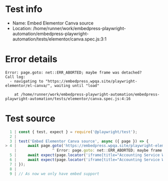 # Test info

- Name: Embed Elementor Canva source
- Location: /home/runner/work/embedpress-playwright-automation/embedpress-playwright-automation/tests/elementor/canva.spec.js:3:1

# Error details

```
Error: page.goto: net::ERR_ABORTED; maybe frame was detached?
Call log:
  - navigating to "https://embedpress.wpqa.site/playwright-elementor/el-canva/", waiting until "load"

    at /home/runner/work/embedpress-playwright-automation/embedpress-playwright-automation/tests/elementor/canva.spec.js:4:16
```

# Test source

```ts
  1 | const { test, expect } = require('@playwright/test');
  2 |
  3 | test('Embed Elementor Canva source', async ({ page }) => {
> 4 |     await page.goto('https://embedpress.wpqa.site/playwright-elementor/el-canva/');
    |                ^ Error: page.goto: net::ERR_ABORTED; maybe frame was detached?
  5 |     await expect(page.locator('iframe[title="Accounting Service Website in Black and White Photographic Style"]').contentFrame().locator('div:nth-child(2) > .uk_25A > .Izwocg')).toBeVisible();
  6 |     await expect(page.locator('iframe[title="Accounting Service Website in Black and White Photographic Style"]').contentFrame().getByText('EmbedPress')).toBeVisible();
  7 | });
  8 |
  9 | // As now we only have embed support 
```